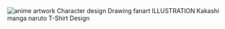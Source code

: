 <div class="ImageElement-root-kir ImageElement-loaded-icR"><img src="https://mir-s3-cdn-cf.behance.net/project_modules/1400/76fbc8141494785.6255270eda3a1.jpg" srcset="https://mir-s3-cdn-cf.behance.net/project_modules/disp/76fbc8141494785.6255270eda3a1.jpg 600w, https://mir-s3-cdn-cf.behance.net/project_modules/max_1200/76fbc8141494785.6255270eda3a1.jpg 1200w, https://mir-s3-cdn-cf.behance.net/project_modules/1400_opt_1/76fbc8141494785.6255270eda3a1.jpg 1400w, https://mir-s3-cdn-cf.behance.net/project_modules/fs/76fbc8141494785.6255270eda3a1.jpg 1920w, https://mir-s3-cdn-cf.behance.net/project_modules/2800_opt_1/76fbc8141494785.6255270eda3a1.jpg 2800w" sizes="(max-width: 1400px) 100vw, 1400px" alt="anime artwork Character design  Drawing  fanart ILLUSTRATION  Kakashi manga naruto T-Shirt Design" loading="lazy" class="ImageElement-image-SRv ImageElement-blockPointerEvents-Rkg"><!----></div>
